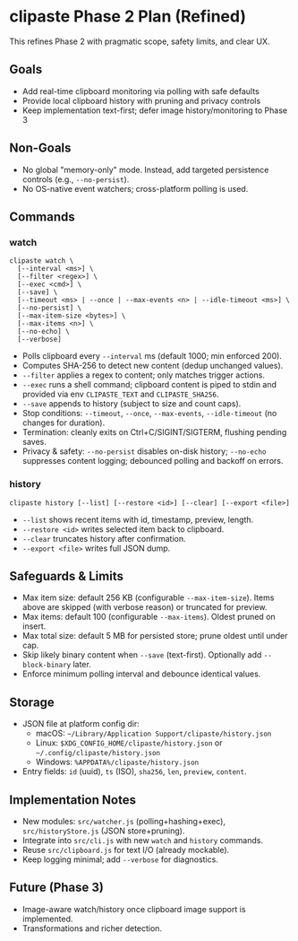 # clipaste Phase 2 Plan (Refined)

This refines Phase 2 with pragmatic scope, safety limits, and clear UX.

## Goals

- Add real-time clipboard monitoring via polling with safe defaults
- Provide local clipboard history with pruning and privacy controls
- Keep implementation text-first; defer image history/monitoring to Phase 3

## Non-Goals

- No global "memory-only" mode. Instead, add targeted persistence controls (e.g., `--no-persist`).
- No OS-native event watchers; cross-platform polling is used.

## Commands

### watch

```text
clipaste watch \
  [--interval <ms>] \
  [--filter <regex>] \
  [--exec <cmd>] \
  [--save] \
  [--timeout <ms> | --once | --max-events <n> | --idle-timeout <ms>] \
  [--no-persist] \
  [--max-item-size <bytes>] \
  [--max-items <n>] \
  [--no-echo] \
  [--verbose]
```

- Polls clipboard every `--interval` ms (default 1000; min enforced 200).
- Computes SHA-256 to detect new content (dedup unchanged values).
- `--filter` applies a regex to content; only matches trigger actions.
- `--exec` runs a shell command; clipboard content is piped to stdin and provided via env `CLIPASTE_TEXT` and `CLIPASTE_SHA256`.
- `--save` appends to history (subject to size and count caps).
- Stop conditions: `--timeout`, `--once`, `--max-events`, `--idle-timeout` (no changes for duration).
- Termination: cleanly exits on Ctrl+C/SIGINT/SIGTERM, flushing pending saves.
- Privacy & safety: `--no-persist` disables on-disk history; `--no-echo` suppresses content logging; debounced polling and backoff on errors.

### history

```text
clipaste history [--list] [--restore <id>] [--clear] [--export <file>]
```

- `--list` shows recent items with id, timestamp, preview, length.
- `--restore <id>` writes selected item back to clipboard.
- `--clear` truncates history after confirmation.
- `--export <file>` writes full JSON dump.

## Safeguards & Limits

- Max item size: default 256 KB (configurable `--max-item-size`). Items above are skipped (with verbose reason) or truncated for preview.
- Max items: default 100 (configurable `--max-items`). Oldest pruned on insert.
- Max total size: default 5 MB for persisted store; prune oldest until under cap.
- Skip likely binary content when `--save` (text-first). Optionally add `--block-binary` later.
- Enforce minimum polling interval and debounce identical values.

## Storage

- JSON file at platform config dir:
  - macOS: `~/Library/Application Support/clipaste/history.json`
  - Linux: `$XDG_CONFIG_HOME/clipaste/history.json` or `~/.config/clipaste/history.json`
  - Windows: `%APPDATA%/clipaste/history.json`
- Entry fields: `id` (uuid), `ts` (ISO), `sha256`, `len`, `preview`, `content`.

## Implementation Notes

- New modules: `src/watcher.js` (polling+hashing+exec), `src/historyStore.js` (JSON store+pruning).
- Integrate into `src/cli.js` with new `watch` and `history` commands.
- Reuse `src/clipboard.js` for text I/O (already mockable).
- Keep logging minimal; add `--verbose` for diagnostics.

## Future (Phase 3)

- Image-aware watch/history once clipboard image support is implemented.
- Transformations and richer detection.
